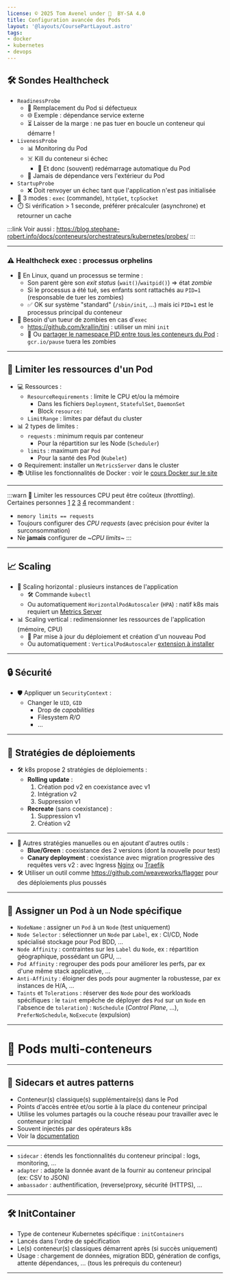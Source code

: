 ```yaml
---
license: © 2025 Tom Avenel under 󰵫  BY-SA 4.0
title: Configuration avancée des Pods
layout: '@layouts/CoursePartLayout.astro'
tags:
- docker
- kubernetes
- devops
---
```


## 🛠️ Sondes Healthcheck
- `ReadinessProbe`
  - 🔄 Remplacement du Pod si défectueux
  - 🌐 Exemple : dépendance service externe
  - ⏳ Laisser de la marge : ne pas tuer en boucle un conteneur qui démarre !
- `LivenessProbe`
  - 📊 Monitoring du Pod
  - ☠️ Kill du conteneur si échec
	- 🔄 Et donc (souvent) redémarrage automatique du Pod
  - 🚫 Jamais de dépendance vers l'extérieur du Pod
- `StartupProbe`
  - ❌ Doit renvoyer un échec tant que l'application n'est pas initialisée
- 🔢 3 modes : `exec` (commande), `httpGet`, `tcpSocket`
- ⏱️ Si vérification > 1 seconde, préférer précalculer (asynchrone) et retourner un cache

:::link
Voir aussi : <https://blog.stephane-robert.info/docs/conteneurs/orchestrateurs/kubernetes/probes/>
:::

---

### ⚠️ Healthcheck exec : processus orphelins
- 🐧 En Linux, quand un processus se termine :
  - Son parent gère son _exit status_ (`wait()`/`waitpid()`) => état _zombie_
  - Si le processus a été tué, ses enfants sont rattachés au `PID=1` (responsable de tuer les zombies)
  - ✅ OK sur système "standard" (`/sbin/init`, …) mais ici `PID=1` est le processus principal du conteneur
- 🧟 Besoin d'un tueur de zombies en cas d'`exec`
  - <https://github.com/krallin/tini> : utiliser un mini `init`
  - 🔄 Ou [partager le namespace PID entre tous les conteneurs du Pod](https://kubernetes.io/docs/tasks/configure-pod-container/share-process-namespace/) : `gcr.io/pause` tuera les zombies

---

## 📏 Limiter les ressources d'un Pod

- 💻 Ressources :
  - `ResourceRequirements` : limite le CPU et/ou la mémoire
    - Dans les fichiers `Deployment`, `StatefulSet`, `DaemonSet`
    - Block `resource:`
  - `LimitRange` : limites par défaut du cluster
- 📊 2 types de limites :
  - `requests` : minimum requis par conteneur
    - Pour la répartition sur les Node (`Scheduler`)
  - `limits` : maximum par `Pod`
    - Pour la santé des Pod (`Kubelet`)
- ⚙️ Requirement: installer un `MetricsServer` dans le cluster
- 📚 Utilise les fonctionnalités de Docker : voir le [cours Docker sur le site](https://www.avenel.pro/cours/docker)

---

:::warn
💸 Limiter les ressources CPU peut être coûteux (_throttling_). Certaines personnes [1](https://medium.com/@carlosalbertoalvesscorreia/would-the-kubernetes-cpu-limit-be-an-anti-pattern-2b07d92d7bd8) [2](https://www.perfectscale.io/blog/kubernetes-cpu-limits) [3](https://home.robusta.dev/blog/stop-using-cpu-limits) [4](https://medium.com/directeam/kubernetes-resources-under-the-hood-part-3-6ee7d6015965) recommandent :
- `memory limits == requests`
- Toujours configurer des _CPU requests_ (avec précision pour éviter la surconsommation)
- Ne **jamais** configurer de ~_CPU limits_~
:::

---

## 📈 Scaling

- 🔄 Scaling horizontal : plusieurs instances de l'application
  - 🛠️ Commande `kubectl`
  - Ou automatiquement `HorizontalPodAutoscaler` (`HPA`) : natif k8s mais requiert un [Metrics Server](https://github.com/kubernetes-sigs/metrics-server)
- 📊 Scaling vertical : redimensionner les ressources de l'application (mémoire, CPU)
  - 🔄 Par mise à jour du déploiement et création d'un nouveau Pod
  - Ou automatiquement : `VerticalPodAutoscaler` [extension à installer](https://github.com/kubernetes/autoscaler/tree/9f87b78df0f1d6e142234bb32e8acbd71295585a/vertical-pod-autoscaler)

---

## 🔒 Sécurité

- 🛡️ Appliquer un `SecurityContext` :
  - Changer le `UID`, `GID`
	- Drop de _capabilities_
	- Filesystem _R/O_
	- …

---

## 🔄 Stratégies de déploiements

- 🛠️ k8s propose 2 stratégies de déploiements :
  - **Rolling update** :
    1. Création pod v2 en coexistance avec v1
    2. Intégration v2
    3. Suppression v1
  - **Recreate** (sans coexistance) :
    1. Suppression v1
    2. Création v2

---

- 🔄 Autres stratégies manuelles ou en ajoutant d'autres outils :
  - **Blue/Green** : coexistance des 2 versions (dont la nouvelle pour test)
  - **Canary deployment** : coexistance avec migration progressive des requêtes vers v2 : avec Ingress [Nginx](https://kubernetes.github.io/ingress-nginx/examples/canary/) ou [Traefik](https://2021-05-enix.container.training/2.yml.html#658)
- 🛠️ Utiliser un outil comme <https://github.com/weaveworks/flagger> pour des déploiements plus poussés

---

## 🎯 Assigner un Pod à un Node spécifique

- `NodeName` : assigner un `Pod` à un `Node` (test uniquement)
- `Node Selector` : sélectionner un `Node` par `Label`, ex : CI/CD, Node spécialisé stockage pour Pod BDD, …
- `Node Affinity` : contraintes sur les `Label` du `Node`, ex : répartition géographique, possédant un GPU, …
- `Pod Affinity` : regrouper des pods pour améliorer les perfs, par ex d'une même stack applicative, …
- `Anti-Affinity` : éloigner des pods pour augmenter la robustesse, par ex instances de H/A, …
- `Taints` et `Tolerations` : réserver des `Node` pour des workloads spécifiques : le `taint` empêche de déployer des `Pod` sur un `Node` en l'absence de `toleration`) : `NoSchedule` (_Control Plane_, …), `PreferNoSchedule`, `NoExecute` (expulsion)

---

# 🧩 Pods multi-conteneurs

---

## 🚗 Sidecars et autres patterns

- Conteneur(s) classique(s) supplémentaire(s) dans le Pod
- Points d'accès entrée et/ou sortie à la place du conteneur principal
- Utilise les volumes partagés ou la couche réseau pour travailler avec le conteneur principal
- Souvent injectés par des opérateurs k8s
- Voir la [documentation](https://kubernetes.io/docs/concepts/workloads/pods/sidecar-containers/)

---

- `sidecar` : étends les fonctionnalités du conteneur principal : logs, monitoring, …
- `adapter` : adapte la donnée avant de la fournir au conteneur principal (ex: CSV to JSON)
- `ambassador` : authentification, (reverse)proxy, sécurité (HTTPS), …

---

## 🛠️ InitContainer

- Type de conteneur Kubernetes spécifique : `initContainers`
- Lancés dans l'ordre de spécification
- Le(s) conteneur(s) classiques démarrent après (si succès uniquement)
- Usage : chargement de données, migration BDD, génération de configs, attente dépendances, … (tous les prérequis du conteneur)

---

